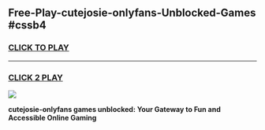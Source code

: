 
## Free-Play-cutejosie-onlyfans-Unblocked-Games #cssb4
<h3>
<a href="https://news.freeplayer.one?title=cutejosie-onlyfans&ref=8M">CLICK TO PLAY</a></h3>
<hr>

<h3>
<a href="https://news.freeplayer.one?title=cutejosie-onlyfans&ref=8M">CLICK 2 PLAY</a>
  
</h3>

<a href="https://news.freeplayer.one?title=cutejosie-onlyfans&ref=8M"><img src="https://clearcache.store/games.png"></a>


**cutejosie-onlyfans games unblocked: Your Gateway to Fun and Accessible Online Gaming**
